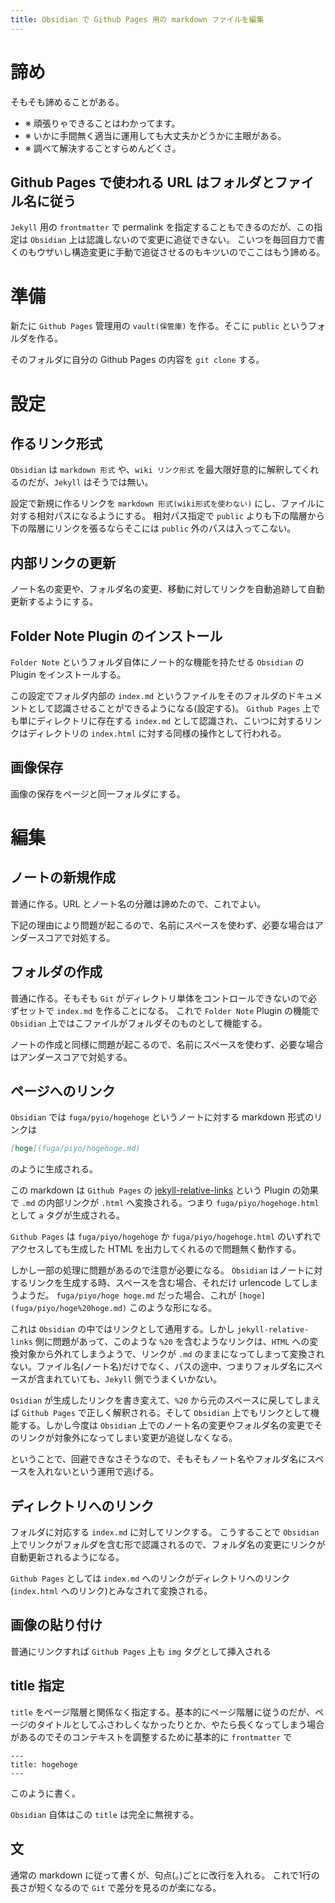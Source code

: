 ```yaml
---
title: Obsidian で Github Pages 用の markdown ファイルを編集
---
```





諦め
================================================================================
そもそも諦めることがある。

- ※ 頑張りゃできることはわかってます。
- ※ いかに手間無く適当に運用しても大丈夫かどうかに主眼がある。
- ※ 調べて解決することすらめんどくさ。



Github Pages で使われる URL はフォルダとファイル名に従う
--------------------------------------------------------------------------------
`Jekyll` 用の `frontmatter` で permalink を指定することもできるのだが、この指定は `Obsidian` 上は認識しないので変更に追従できない。
こいつを毎回自力で書くのもウザいし構造変更に手動で追従させるのもキツいのでここはもう諦める。



準備
================================================================================
新たに `Github Pages` 管理用の `vault(保管庫)` を作る。そこに `public` というフォルダを作る。

そのフォルダに自分の Github Pages の内容を `git clone` する。




設定
================================================================================

作るリンク形式
--------------------------------------------------------------------------------
`Obsidian` は `markdown 形式` や、`wiki リンク形式` を最大限好意的に解釈してくれるのだが、`Jekyll` はそうでは無い。

設定で新規に作るリンクを `markdown 形式(wiki形式を使わない)` にし、ファイルに対する相対パスになるようにする。
相対パス指定で `public` よりも下の階層から下の階層にリンクを張るならそこには `public` 外のパスは入ってこない。

内部リンクの更新
--------------------------------------------------------------------------------
ノート名の変更や、フォルダ名の変更、移動に対してリンクを自動追跡して自動更新するようにする。

Folder Note Plugin のインストール
--------------------------------------------------------------------------------
`Folder Note` というフォルダ自体にノート的な機能を持たせる `Obsidian` の Plugin をインストールする。

この設定でフォルダ内部の `index.md` というファイルをそのフォルダのドキュメントとして認識させることができるようになる(設定する)。
`Github Pages` 上でも単にディレクトリに存在する `index.md` として認識され、こいつに対するリンクはディレクトリの `index.html` に対する同様の操作として行われる。



画像保存
--------------------------------------------------------------------------------
画像の保存をページと同一フォルダにする。








編集
================================================================================

ノートの新規作成
--------------------------------------------------------------------------------
普通に作る。URL とノート名の分離は諦めたので、これでよい。

下記の理由により問題が起こるので、名前にスペースを使わず、必要な場合はアンダースコアで対処する。


フォルダの作成
--------------------------------------------------------------------------------

普通に作る。そもそも `Git` がディレクトリ単体をコントロールできないので必ずセットで `index.md` を作ることになる。
これで `Folder Note` Plugin の機能で `Obsidian` 上ではこファイルがフォルダそのものとして機能する。

ノートの作成と同様に問題が起こるので、名前にスペースを使わず、必要な場合はアンダースコアで対処する。




ページへのリンク
--------------------------------------------------------------------------------
`Obsidian` では `fuga/pyio/hogehoge` というノートに対する markdown 形式のリンクは

```markdown
[hoge](fuga/piyo/hogehoge.md)
```

のように生成される。

この markdown は `Github Pages` の [jekyll-relative-links](https://github.com/benbalter/jekyll-relative-links) という Plugin の効果で `.md` の内部リンクが `.html` へ変換される。つまり `fuga/piyo/hogehoge.html` として `a` タグが生成される。

`Github Pages` は `fuga/piyo/hogehoge` か `fuga/piyo/hogehoge.html` のいずれでアクセスしても生成した HTML を出力してくれるので問題無く動作する。

しかし一部の処理に問題があるので注意が必要になる。
`Obsidian` はノートに対するリンクを生成する時、スペースを含む場合、それだけ urlencode してしまうようだ。
`fuga/piyo/hoge hoge.md` だった場合、これが `[hoge](fuga/piyo/hoge%20hoge.md)` このような形になる。

これは `Obsidian` の中ではリンクとして通用する。しかし `jekyll-relative-links` 側に問題があって、このような `%20` を含むようなリンクは、`HTML` への変換対象から外れてしまうようで、リンクが `.md` のままになってしまって変換されない。ファイル名(ノート名)だけでなく、パスの途中、つまりフォルダ名にスペースが含まれていても、`Jekyll` 側でうまくいかない。

`Osidian` が生成したリンクを書き変えて、`%20` から元のスペースに戻してしまえば `Github Pages` で正しく解釈される。そして `Obsidian` 上でもリンクとして機能する。しかし今度は `Obsidian` 上でのノート名の変更やフォルダ名の変更でそのリンクが対象外になってしまい変更が追従しなくなる。

ということで、回避できなさそうなので、そもそもノート名やフォルダ名にスペースを入れないという運用で逃げる。






ディレクトリへのリンク
--------------------------------------------------------------------------------
フォルダに対応する `index.md` に対してリンクする。
こうすることで `Obsidian` 上でリンクがフォルダを含む形で認識されるので、フォルダ名の変更にリンクが自動更新されるようになる。

`Github Pages` としては `index.md` へのリンクがディレクトリへのリンク(`index.html` へのリンク)とみなされて変換される。


画像の貼り付け
--------------------------------------------------------------------------------

普通にリンクすれば `Github Pages` 上も `img` タグとして挿入される


title 指定
--------------------------------------------------------------------------------
`title` をページ階層と関係なく指定する。基本的にページ階層に従うのだが、ページのタイトルとしてふさわしくなかったりとか、やたら長くなってしまう場合があるのでそのコンテキストを調整するために基本的に `frontmatter` で

```
---
title: hogehoge
---
```

このように書く。


`Obsidian` 自体はこの `title` は完全に無視する。


文
--------------------------------------------------------------------------------
通常の markdown に従って書くが、句点(。)ごとに改行を入れる。
これで1行の長さが短くなるので `Git` で差分を見るのが楽になる。
















































